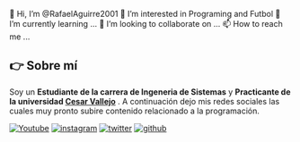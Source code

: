 👋 Hi, I’m @RafaelAguirre2001
👀 I’m interested in Programing and Futbol
🌱 I’m currently learning ...
💞️ I’m looking to collaborate on ...
📫 How to reach me ...

## 👉 Sobre mí
Soy un **Estudiante de la carrera de Ingeneria de Sistemas** y **Practicante de la universidad  [Cesar Vallejo](https://www.ucv.edu.pe/)** . A continuación dejo mis redes sociales las cuales muy pronto subire contenido relacionado a la programación.






[![Youtube](https://img.shields.io/static/v1?label=&message=youtube&color=FF0000&logo=youtube&logoColor=white&style=for-the-badge)](https://www.youtube.com/channel/UC9A4-DPUY1Xci4ZrdyjENvw)
[![instagram](https://img.shields.io/static/v1?label=&message=instagram&color=5B51D8&logo=instagram&logoColor=white&style=for-the-badge)](https://www.instagram.com/jesusrafaelarevaloaguirre1/)
[![twitter](https://img.shields.io/static/v1?label=&message=twitter&color=1DA1F2&logo=twitter&logoColor=white&style=for-the-badge)]([https://twitter.com/edfierropro](https://twitter.com/JESUSRAFAELARE3))
[![github](https://img.shields.io/static/v1?label=&message=github&color=171515&logo=github&logoColor=white&style=for-the-badge)](https://github.com/RafaelAguirre2001)
